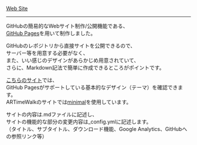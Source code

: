 [Web Site](https://artimewalk.github.io/site/)

---

GitHubの簡易的なWebサイト制作/公開機能である、  
[GitHub Pages](https://docs.github.com/ja/pages/getting-started-with-github-pages/about-github-pages)を用いて制作しました。  

GitHubのレポジトリから直接サイトを公開できるので、  
サーバー等を用意する必要がなく、  
また、いい感じのデザインがあらかじめ用意されていて、  
さらに、Markdown記法で簡単に作成できるところがポイントです。  

[こちらのサイト](https://pages.github.com/themes/)では、  
GitHub Pagesがサポートしている基本的なデザイン（テーマ）を確認できます。  
ARTimeWalkのサイトでは[minimal](https://github.com/pages-themes/minimal)を使用しています。  

サイトの内容は.mdファイルに記述し、  
サイトの機能的な部分の変更内容は_config.ymlに記述します。  
（タイトル、サブタイトル、ダウンロード機能、Google Analytics、GitHubへの参照リンク等）
